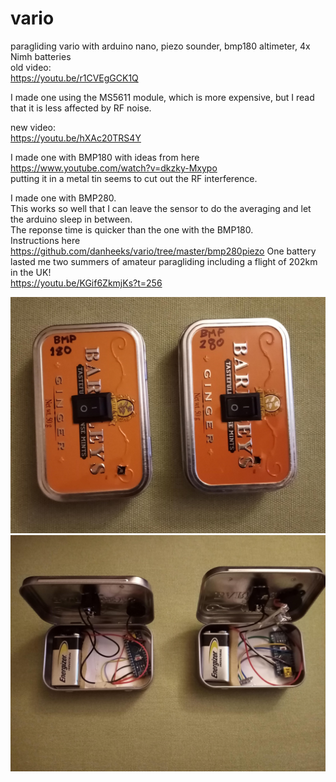# vario
  
paragliding vario with arduino nano, piezo sounder, bmp180 altimeter, 4x Nimh batteries  
old video:  
https://youtu.be/r1CVEgGCK1Q  
  
I made one using the MS5611 module, which is more expensive, but I read that it is less affected by RF noise.  
  
new video:  
https://youtu.be/hXAc20TRS4Y  
  
I made one with BMP180 with ideas from here  
https://www.youtube.com/watch?v=dkzky-Mxypo  
putting it in a metal tin seems to cut out the RF interference.  
  
I made one with BMP280.<br />
This works so well that I can leave the sensor to do the averaging and let the arduino sleep in between.<br />
The reponse time is quicker than the one with the BMP180.<br />
Instructions here https://github.com/danheeks/vario/tree/master/bmp280piezo 
One battery lasted me two summers of amateur paragliding including a flight of 202km in the UK! <br />
https://youtu.be/KGif6ZkmjKs?t=256  

  
![Schematic Picture](./varios.jpg)
![Schematic Picture](./variosopen.jpg)

